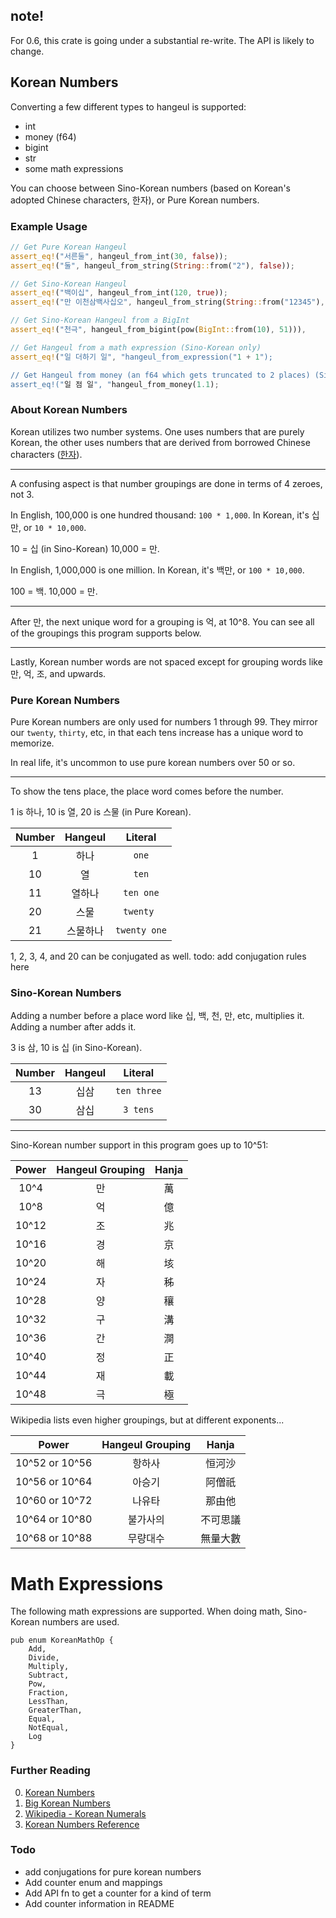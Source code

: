 ## note!

For 0.6, this crate is going under a substantial re-write. The API is likely to change.

## Korean Numbers

Converting a few different types to hangeul is supported:

* int
* money (f64)
* bigint
* str
* some math expressions

You can choose between Sino-Korean numbers (based on Korean's adopted Chinese characters, 한자), or Pure Korean numbers.

### Example Usage

```rust
// Get Pure Korean Hangeul
assert_eq!("서른둘", hangeul_from_int(30, false));
assert_eq!("둘", hangeul_from_string(String::from("2"), false));

// Get Sino-Korean Hangeul
assert_eq!("백이십", hangeul_from_int(120, true));
assert_eq!("만 이천삼백사십오", hangeul_from_string(String::from("12345"), true));

// Get Sino-Korean Hangeul from a BigInt
assert_eq!("천극", hangeul_from_bigint(pow(BigInt::from(10), 51))),

// Get Hangeul from a math expression (Sino-Korean only)
assert_eq!("일 더하기 일", "hangeul_from_expression("1 + 1");

// Get Hangeul from money (an f64 which gets truncated to 2 places) (Sino-Korean only)
assert_eq!("일 점 일", "hangeul_from_money(1.1);
```

### About Korean Numbers
Korean utilizes two number systems. One uses numbers that are purely Korean, the other uses numbers that are derived from borrowed Chinese characters ([한자](https://en.wikipedia.org/wiki/Hanja)).


---

A confusing aspect is that number groupings are done in terms of 4 zeroes, not 3. 

In English, 100,000 is one hundred thousand: `100 * 1,000`. 
In Korean, it's 십만, or `10 * 10,000`.

10 = 십 (in Sino-Korean)
10,000 = 만.

In English, 1,000,000 is one million. In Korean, it's 백만, or `100 * 10,000`.

100 = 백.
10,000 = 만.

---

After 만, the next unique word for a grouping is 억, at 10^8. You can see all of the groupings this program supports below.

---

Lastly, Korean number words are not spaced except for grouping words like 만, 억, 조, and upwards.

### Pure Korean Numbers
Pure Korean numbers are only used for numbers 1 through 99. They mirror our `twenty`, `thirty`, etc, in that each tens increase has a unique word to memorize.

In real life, it's uncommon to use pure korean numbers over 50 or so.

---

To show the tens place, the place word comes before the number.

1 is 하나, 10 is 열, 20 is 스물 (in Pure Korean).

| Number | Hangeul | Literal |
| :---: | :---: | :---: |
| 1 | 하나 | `one` |
| 10 | 열 | `ten` |
| 11 | 열하나 | `ten one` |
| 20 | 스물 | `twenty ` |
| 21 | 스물하나 | `twenty one` |

1, 2, 3, 4, and 20 can be conjugated as well. todo: add conjugation rules here

### Sino-Korean Numbers
Adding a number before a place word like 십, 백, 천, 만, etc, multiplies it.
Adding a number after adds it.

3 is 삼, 10 is 십 (in Sino-Korean).

| Number | Hangeul | Literal |
| :---: | :---: | :---: |
| 13 | 십삼 | `ten three` |
| 30 | 삼십 | `3 tens` |

---

Sino-Korean number support in this program goes up to 10^51:

| Power | Hangeul Grouping | Hanja |
| :---: | :---: | :---: |
| 10^4  | 만 | 萬 |
| 10^8  | 억 | 億 |
| 10^12 | 조 | 兆 |
| 10^16 | 경 | 京 |
| 10^20 | 해 | 垓 |
| 10^24 | 자 | 秭 |
| 10^28 | 양 | 穰 |
| 10^32 | 구 | 溝 |
| 10^36 | 간 | 澗 |
| 10^40 | 정 | 正 |
| 10^44 | 재 | 載 |
| 10^48 | 극 | 極 |

Wikipedia lists even higher groupings, but at different exponents...

| Power | Hangeul Grouping | Hanja |
| :---: | :---: | :---: |
| 10^52 or 10^56 | 항하사 | 恒河沙 |
| 10^56 or 10^64 | 아승기| 阿僧祇|
| 10^60 or 10^72 | 나유타| 那由他|
| 10^64 or 10^80 | 불가사의| 不可思議|
| 10^68 or 10^88 | 무량대수| 無量大數|

# Math Expressions

The following math expressions are supported. When doing math, Sino-Korean numbers are used.

```
pub enum KoreanMathOp {
    Add,
    Divide,
    Multiply,
    Subtract,
    Pow,
    Fraction,
    LessThan,
    GreaterThan,
    Equal,
    NotEqual,
    Log
}
```

### Further Reading

  0. [Korean Numbers](https://www.howtostudykorean.com/unit1/unit-1-lessons-9-16/unit-1-lesson-10/)
  1. [Big Korean Numbers](https://www.howtostudykorean.com/unit-6/lessons-126-133/lesson130/)
  2. [Wikipedia - Korean Numerals](https://en.wikipedia.org/wiki/Korean_numerals)
  3. [Korean Numbers Reference](https://www.omniglot.com/language/numbers/korean.htm)

### Todo
* add conjugations for pure korean numbers
* Add counter enum and mappings
* Add API fn to get a counter for a kind of term
* Add counter information in README
